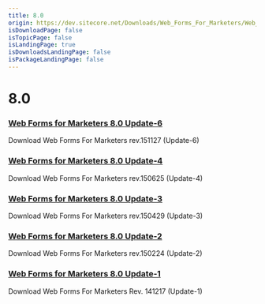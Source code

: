 ```yaml
---
title: 8.0
origin: https://dev.sitecore.net/Downloads/Web_Forms_For_Marketers/Web_Forms_for_Marketers_80.aspx
isDownloadPage: false
isTopicPage: false
isLandingPage: true
isDownloadsLandingPage: false
isPackageLandingPage: false
---
```


# 8.0

### [Web Forms for Marketers 8.0 Update-6](/downloads/Web_Forms_For_Marketers/Web_Forms_for_Marketers_80/Web_Forms_for_Marketers_80_Update_6)

Download Web Forms For Marketers rev.151127 (Update-6)

### [Web Forms for Marketers 8.0 Update-4](/downloads/Web_Forms_For_Marketers/Web_Forms_for_Marketers_80/Web_Forms_for_Marketers_80_Update4)

Download Web Forms For Marketers rev.150625 (Update-4)

### [Web Forms for Marketers 8.0 Update-3](/downloads/Web_Forms_For_Marketers/Web_Forms_for_Marketers_80/Web_Forms_for_Marketers_80_Update3)

Download Web Forms For Marketers rev.150429 (Update-3)

### [Web Forms for Marketers 8.0 Update-2](/downloads/Web_Forms_For_Marketers/Web_Forms_for_Marketers_80/Web_Forms_for_Marketers_80_Update2)

Download Web Forms For Marketers rev.150224 (Update-2)

### [Web Forms for Marketers 8.0 Update-1](/downloads/Web_Forms_For_Marketers/Web_Forms_for_Marketers_80/Web_Forms_for_Marketers_80_Update1)

Download Web Forms For Marketers Rev. 141217 (Update-1)